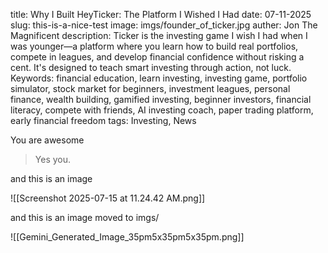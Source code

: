 title: Why I Built HeyTicker: The Platform I Wished I Had
date: 07-11-2025
slug: this-is-a-nice-test
image: imgs/founder_of_ticker.jpg
auther: Jon The Magnificent
description: Ticker is the investing game I wish I had when I was younger—a platform where you learn how to build real portfolios, compete in leagues, and develop financial confidence without risking a cent. It's designed to teach smart investing through action, not luck.
Keywords: financial education, learn investing, investing game, portfolio simulator, stock market for beginners, investment leagues, personal finance, wealth building, gamified investing, beginner investors, financial literacy, compete with friends, AI investing coach, paper trading platform, early financial freedom
tags: Investing, News

You are awesome

> Yes you.

and this is an image

![[Screenshot 2025-07-15 at 11.24.42 AM.png]]

and this is an image moved to  imgs/

![[Gemini_Generated_Image_35pm5x35pm5x35pm.png]]

